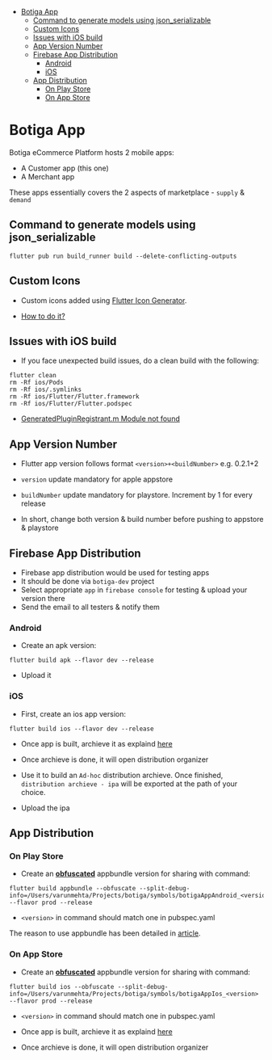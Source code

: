 - [Botiga App](#botiga-app)
  - [Command to generate models using json_serializable](#command-to-generate-models-using-json_serializable)
  - [Custom Icons](#custom-icons)
  - [Issues with iOS build](#issues-with-ios-build)
  - [App Version Number](#app-version-number)
  - [Firebase App Distribution](#firebase-app-distribution)
    - [Android](#android)
    - [iOS](#ios)
  - [App Distribution](#app-distribution)
    - [On Play Store](#on-play-store)
    - [On App Store](#on-app-store)

# Botiga App

Botiga eCommerce Platform hosts 2 mobile apps:

-   A Customer app (this one)
-   A Merchant app

These apps essentially covers the 2 aspects of marketplace - `supply` & `demand`

## Command to generate models using json_serializable

```
flutter pub run build_runner build --delete-conflicting-outputs
```

## Custom Icons

-   Custom icons added using [Flutter Icon Generator](https://www.fluttericon.com/).

-   [How to do it?](https://medium.com/deviniti-technology-driven-blog/the-best-way-to-add-custom-icons-to-your-flutter-project-6381ab697813)

## Issues with iOS build

-   If you face unexpected build issues, do a clean build with the following:

```
flutter clean
rm -Rf ios/Pods
rm -Rf ios/.symlinks
rm -Rf ios/Flutter/Flutter.framework
rm -Rf ios/Flutter/Flutter.podspec
```

-   [GeneratedPluginRegistrant.m Module not found](https://github.com/flutter/flutter/issues/43986)

## App Version Number

-   Flutter app version follows format `<version>+<buildNumber>` e.g. 0.2.1+2
-   `version` update mandatory for apple appstore
-   `buildNumber` update mandatory for playstore. Increment by 1 for every release

-   In short, change both version & build number before pushing to appstore & playstore

## Firebase App Distribution

-   Firebase app distribution would be used for testing apps
-   It should be done via `botiga-dev` project
-   Select appropriate `app` in `firebase console` for testing & upload your version there
-   Send the email to all testers & notify them

### Android

-   Create an apk version:

```
flutter build apk --flavor dev --release
```

-   Upload it

### iOS

-   First, create an ios app version:

```
flutter build ios --flavor dev --release
```

-   Once app is built, archieve it as explaind [here](https://flutter.dev/docs/deployment/ios#create-a-build-archive)

-   Once archieve is done, it will open distribution organizer

-   Use it to build an `Ad-hoc` distribution archieve. Once finished, `distribution archieve - ipa` will be exported at the path of your choice.

-   Upload the ipa

## App Distribution

### On Play Store

-   Create an **[obfuscated](https://flutter.dev/docs/deployment/obfuscate)** appbundle version for sharing with command:

```
flutter build appbundle --obfuscate --split-debug-info=/Users/varunmehta/Projects/botiga/symbols/botigaAppAndroid_<version> --flavor prod --release
```

-   `<version>` in command should match one in pubspec.yaml

The reason to use appbundle has been detailed in [article](https://developer.android.com/guide/app-bundle?authuser=1).

### On App Store

-   Create an **[obfuscated](https://flutter.dev/docs/deployment/obfuscate)** appbundle version for sharing with command:

```
flutter build ios --obfuscate --split-debug-info=/Users/varunmehta/Projects/botiga/symbols/botigaAppIos_<version> --flavor prod --release
```

-   `<version>` in command should match one in pubspec.yaml
-   Once app is built, archieve it as explaind [here](https://flutter.dev/docs/deployment/ios#create-a-build-archive)

-   Once archieve is done, it will open distribution organizer
